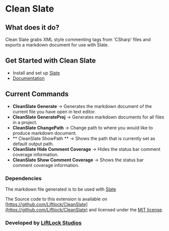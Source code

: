 # **Clean Slate**

## What does it do?
Clean Slate grabs XML style commenting tags from 'CSharp' files and exports a markdown document for use with Slate.

## Get Started with Clean Slate
- Install and set up [Slate](https://github.com/lord/slate)
- [Documentation](https://github.com/Liftlock/CleanSlate/wiki)


## Current Commands
- **CleanSlate Generate** -> Generates the markdown document of  the current file you have open in text editor.
- **CleanSlate GenerateProj** -> Generates markdown documents for all files in a project.
- **CleanSlate ChangePath** -> Change path to where you would like to produce markdown document.
- ** CleanSlate ShowPath ** -> Shows the path that is currently set as default output path.
- **CleanSlate Hide Comment Coverage** -> Hides the status bar comment coverage information.
- **CleanSlate Show Comment Coverage** -> Shows the status bar comment coverage information.


### Dependencies
The markdown file generated is to be used with [Slate](https://github.com/lord/slate)

The Source code to this extension is available on [https://github.com/Liftlock/CleanSlate](https://github.com/Liftlock/CleanSlate) and licensed under the [MIT license](https://github.com/Liftlock/CleanSlate/blob/master/LICENSE).

### Developed by [LiftLock Studios](http://liftlockstudios.com/)
